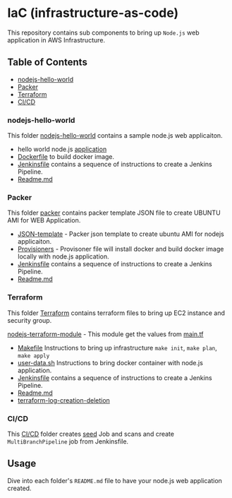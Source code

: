 # IaC (infrastructure-as-code)

This repository contains sub components to bring up `Node.js` web application in AWS Infrastructure. 

<!-- TABLE OF CONTENTS -->
## Table of Contents

* [nodejs-hello-world](#nodejs-hello-world)
* [Packer](#packer)
* [Terraform](#terraform)
* [CI/CD](#prerequisites)
  

<!-- ABOUT THE PROJECT -->
### nodejs-hello-world

This folder [nodejs-hello-world](https://github.com/Ksreenivas/nodejs-application/tree/main/nodejs-hello-world) contains a sample node.js web applicaiton.

* hello world node.js [application](https://github.com/Ksreenivas/nodejs-application/tree/main/nodejs-hello-world/src)
* [Dockerfile](https://github.com/Ksreenivas/nodejs-application/blob/main/nodejs-hello-world/Dockerfile) to build docker image.
* [Jenkinsfile](https://github.com/Ksreenivas/nodejs-application/blob/main/nodejs-hello-world/Jenkinsfile) contains a sequence of instructions to create a Jenkins Pipeline.
* [Readme.md](https://github.com/Ksreenivas/nodejs-application/blob/main/nodejs-hello-world/README.md)

### Packer

This folder [packer](https://github.com/Ksreenivas/nodejs-application/tree/main/packer) contains packer template JSON file to create UBUNTU AMI for WEB Application.

* [JSON-template](https://github.com/Ksreenivas/nodejs-application/blob/main/packer/hello-world.json) - Packer json template to create ubuntu AMI for nodejs applicaiton.
* [Provisioners](https://github.com/Ksreenivas/nodejs-application/blob/main/packer/install-docker.sh) - Provisoner file will install docker and build docker image locally with node.js application.
* [Jenkinsfile](https://github.com/Ksreenivas/nodejs-application/blob/main/packer/Jenkinsfile) contains a sequence of instructions to create a Jenkins Pipeline.
* [Readme.md](https://github.com/Ksreenivas/nodejs-application/blob/main/packer/README.md)

### Terraform

This folder [Terraform](https://github.com/Ksreenivas/nodejs-application/tree/main/terraform) contains terraform files to bring up EC2 instance and security group.

[nodejs-terraform-module](https://github.com/Ksreenivas/nodejs-application/tree/main/terraform/nodejs-module) - This module get the values from [main.tf](https://github.com/Ksreenivas/nodejs-application/blob/main/terraform/main.tf#L36)

* [Makefile](https://github.com/Ksreenivas/nodejs-application/blob/main/terraform/Makefile) Instructions to bring up infrastructure `make init`, `make plan`, `make apply`
* [user-data.sh](https://github.com/Ksreenivas/nodejs-application/blob/main/terraform/nodejs-module/user-data.sh) Instructions to bring docker container with node.js application.
* [Jenkinsfile](https://github.com/Ksreenivas/nodejs-application/blob/main/terraform/Jenkinsfile) contains a sequence of instructions to create a Jenkins Pipeline.
* [Readme.md](https://github.com/Ksreenivas/nodejs-application/blob/main/terraform/README.md) 
* [terraform-log-creation-deletion](https://github.com/Ksreenivas/nodejs-application/tree/main/terraform/log)

### CI/CD

This [CI/CD](https://github.com/Ksreenivas/nodejs-application/tree/main/ci_cd-pipeline/jobDSL) folder creates [seed](https://github.com/Ksreenivas/nodejs-application/blob/main/ci_cd-pipeline/jobDSL/seedPipeline.groovy) Job and scans and create `MultiBranchPipeline` job from Jenkinsfile.

<!-- USAGE EXAMPLES -->
## Usage

Dive into each folder's `README.md` file to have your node.js web application created.